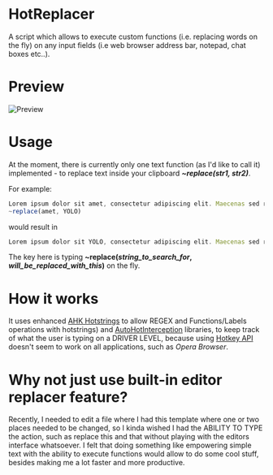 # HotReplacer
 A script which allows to execute custom functions (i.e. replacing words on the fly) on any input fields (i.e web browser address bar, notepad, chat boxes etc..).

# Preview

![Preview](https://giant.gfycat.com/EdibleEnlightenedHound.gif)

# Usage

At the moment, there is currently only one text function (as I'd like to call it) implemented - to replace text inside your clipboard ***~replace(str1, str2)***.

For example:
```js
Lorem ipsum dolor sit amet, consectetur adipiscing elit. Maecenas sed risus pretium, feugiat nulla sit amet.
~replace(amet, YOLO)
```
would result in
```js
Lorem ipsum dolor sit YOLO, consectetur adipiscing elit. Maecenas sed risus pretium, feugiat nulla sit YOLO.
```

The key here is typing **~replace(*string_to_search_for*, *will_be_replaced_with_this*)** on the fly.

# How it works

It uses enhanced [AHK Hotstrings](https://github.com/menixator/hotstring) to allow REGEX and Functions/Labels operations with hotstrings) and [AutoHotInterception](https://github.com/evilC/AutoHotInterception) libraries, to keep track of what the user is typing on a DRIVER LEVEL, because using [Hotkey API](https://www.autohotkey.com/docs/commands/Hotkey.htm) doesn't seem to work on all applications, such as *Opera Browser*.

# Why not just use built-in editor replacer feature?
Recently, I needed to edit a file where I had this template where one or two places needed to be changed, so I kinda wished I had the ABILITY TO TYPE the action, such as replace this and that without playing with the editors interface whatsoever. I felt that doing something like empowering simple text with the ability to execute functions would allow to do some cool stuff, besides making me a lot faster and more productive.